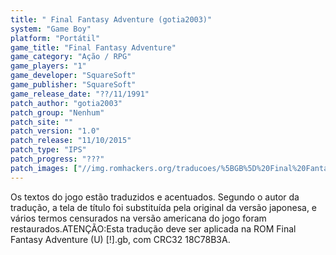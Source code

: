 ```yaml
---
title: " Final Fantasy Adventure (gotia2003)"
system: "Game Boy"
platform: "Portátil"
game_title: "Final Fantasy Adventure"
game_category: "Ação / RPG"
game_players: "1"
game_developer: "SquareSoft"
game_publisher: "SquareSoft"
game_release_date: "??/11/1991"
patch_author: "gotia2003"
patch_group: "Nenhum"
patch_site: ""
patch_version: "1.0"
patch_release: "11/10/2015"
patch_type: "IPS"
patch_progress: "???"
patch_images: ["//img.romhackers.org/traducoes/%5BGB%5D%20Final%20Fantasy%20Adventure%20-%20gotia2003%20-%201.png","//img.romhackers.org/traducoes/%5BGB%5D%20Final%20Fantasy%20Adventure%20-%20gotia2003%20-%202.png","//img.romhackers.org/traducoes/%5BGB%5D%20Final%20Fantasy%20Adventure%20-%20gotia2003%20-%203.png"]
---
```

Os textos do jogo estão traduzidos e acentuados. Segundo o autor da tradução, a tela de título foi substituída pela original da versão japonesa, e vários termos censurados na versão americana do jogo foram restaurados.ATENÇÃO:Esta tradução deve ser aplicada na ROM Final Fantasy Adventure (U) [!].gb, com CRC32 18C78B3A.